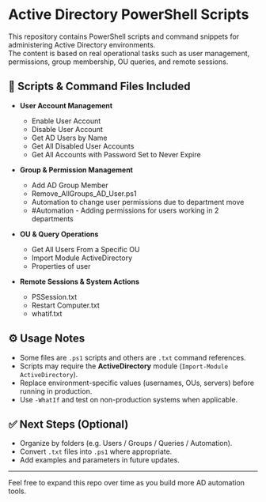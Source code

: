 # Active Directory PowerShell Scripts

This repository contains PowerShell scripts and command snippets for administering Active Directory environments.  
The content is based on real operational tasks such as user management, permissions, group membership, OU queries, and remote sessions.

## 📂 Scripts & Command Files Included

- **User Account Management**
  - Enable User Account
  - Disable User Account
  - Get AD Users by Name
  - Get All Disabled User Accounts
  - Get All Accounts with Password Set to Never Expire

- **Group & Permission Management**
  - Add AD Group Member
  - Remove_AllGroups_AD_User.ps1
  - Automation to change user permissions due to department move
  - #Automation - Adding permissions for users working in 2 departments

- **OU & Query Operations**
  - Get All Users From a Specific OU
  - Import Module ActiveDirectory
  - Properties of user

- **Remote Sessions & System Actions**
  - PSSession.txt
  - Restart Computer.txt
  - whatif.txt

## ⚙️ Usage Notes
- Some files are `.ps1` scripts and others are `.txt` command references.
- Scripts may require the **ActiveDirectory** module (`Import-Module ActiveDirectory`).
- Replace environment-specific values (usernames, OUs, servers) before running in production.
- Use `-WhatIf` and test on non-production systems when applicable.

## ✅ Next Steps (Optional)
- Organize by folders (e.g. Users / Groups / Queries / Automation).
- Convert `.txt` files into `.ps1` where appropriate.
- Add examples and parameters in future updates.

---

Feel free to expand this repo over time as you build more AD automation tools.
